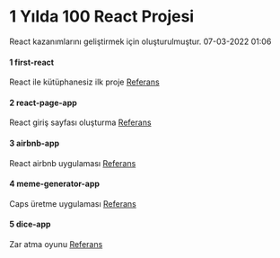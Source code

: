 # 1 Yılda 100 React Projesi
React kazanımlarını geliştirmek için oluşturulmuştur.
07-03-2022 01:06

#### 1 first-react

React ile kütüphanesiz ilk proje
[Referans](https://www.youtube.com/watch?v=bMknfKXIFA8)

#### 2 react-page-app

React giriş sayfası oluşturma
[Referans](https://www.youtube.com/watch?v=bMknfKXIFA8)

#### 3 airbnb-app

React airbnb uygulaması
[Referans](https://www.youtube.com/watch?v=bMknfKXIFA8)

#### 4 meme-generator-app

Caps üretme uygulaması
[Referans](https://www.youtube.com/watch?v=bMknfKXIFA8)

#### 5 dice-app

Zar atma oyunu
[Referans](https://www.youtube.com/watch?v=bMknfKXIFA8)

